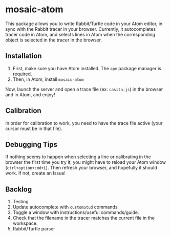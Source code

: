 # mosaic-atom

This package allows you to write Rabbit/Turtle code in your Atom editor, in sync
with the Rabbit tracer in your browser. Currently, it autocompletes tracer code
in Atom, and selects lines in Atom when the corresponding object is selected in
the tracer in the browser.

## Installation

1. First, make sure you have Atom installed. The `apm` package manager is required.
2. Then, in Atom, install `mosaic-atom`

Now, launch the server and open a trace file (ex: `casita.js`) in the browser
and in Atom, and enjoy!

## Calibration
In order for calibration to work, you need to have the trace file active (your cursor must be in that file).

## Debugging Tips
If nothing seems to happen when selecting a line or calibrating in the browser the first time you try it,
you might have to reload your Atom window (`ctrl+option+cmd+L`). Then refresh your browser, and hopefully
it should work. If not, create an Issue!

## Backlog

1. Testing
2. Update autocomplete with `customStud` commands
3. Toggle a window with instructions/useful commands/guide.
4. Check that the filename in the tracer matches the current file in the
workspace.
5. Rabbit/Turtle parser
